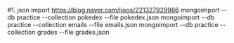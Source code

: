 #1. json import 
https://blog.naver.com/ijoos/221327929966
mongoimport --db practice --collection pokedex --file pokedex.json
mongoimport --db practice --collection emails --file emails.json
mongoimport --db practice --collection grades --file grades.json
